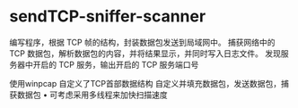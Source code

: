# sendTCP-sniffer-scanner
编写程序，根据 TCP 帧的结构，封装数据包发送到局域网中。
捕获网络中的 TCP 数据包，解析数据包的内容，并将结果显示，并同时写入日志文件。 
发现服务器中开启的 TCP 服务，输出开启的 TCP 服务端口号

使用winpcap
自定义了TCP首部数据结构
自定义并填充数据包，发送数据包，捕获数据包 •
可考虑采用多线程来加快扫描速度 
